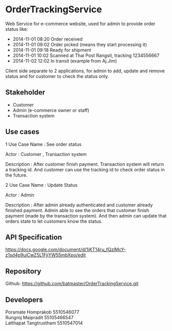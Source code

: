 OrderTrackingService
======================

Web Service for e-commerce website, used for admin to provide order status like:

* 2014-11-01 08:20 Order received
* 2014-11-01 09:02 Order picked (means they start processing it)
* 2014-11-01 09:18 Ready for shipment
* 2014-11-01 10:02 Scanned at Thai Post Rangsit, tracking 1234556667
* 2014-11-02 12:02 In transit
(example from Aj.Jim)

Client side separate to 2 applications, for admin to add, update and remove status
and for customer to check the status only.


Stakeholder
---
* Customer
* Admin (e-commerce owner or staff)
* Transaction system

Use cases
---
1 Use Case Name : See order status

Actor : Customer , Transaction system

Description : After customer finish payment. Transaction system will return a tracking id. And customer can use the tracking id to check order status in the future.
 

2 Use Case Name : Update Status

Actor : Admin

Description : After admin already authenticated and customer already finished payment. Admin able to see the orders that customer finish payment (made by the transaction system). And then admin can update that orders state to let customers know the status.



API Specification
---
https://docs.google.com/document/d/1iKT14ru_fQzlMcY-z1sd4p9uiCwZ5L1FjiYW55mbXpo/edit

Repository
---
Github: https://github.com/batmaster/OrderTrackingService.git


Developers
---
Poramate Homprakob 5510546077<br>
Rungroj Maipradit 55105466547 <br>
Latthapat Tangtrustham 5510547014
